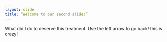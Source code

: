 ```yaml
---
layout: slide
title: “Welcome to our second slide!”
---
```

What did I do to deserve this treatment.
Use the left arrow to go back!
this is crazy!
